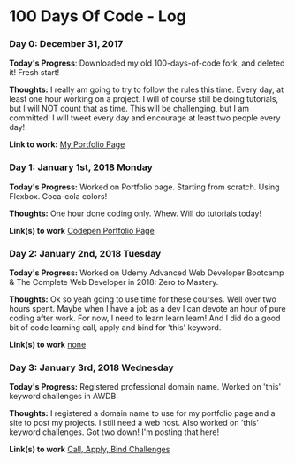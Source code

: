 # 100 Days Of Code - Log

### Day 0: December 31, 2017

**Today's Progress**: Downloaded my old 100-days-of-code fork, and deleted it! Fresh start!

**Thoughts:** I really am going to try to follow the rules this time. Every day, at least one hour working on a project. I will of course still be doing tutorials, but I will NOT count that as time. This will be challenging, but I am committed! I will tweet every day and encourage at least two people every day!

**Link to work:** [My Portfolio Page](http://www.mikerobards.com)


### Day 1: January 1st, 2018 Monday

**Today's Progress:** Worked on Portfolio page. Starting from scratch. Using Flexbox. Coca-cola colors! 

**Thoughts:** One hour done coding only. Whew. Will do tutorials today! 

**Link(s) to work** [Codepen Portfolio Page](https://codepen.io/mikerobards/full/OzgPRR/)

### Day 2: January 2nd, 2018 Tuesday

**Today's Progress:** Worked on Udemy Advanced Web Developer Bootcamp & The Complete Web Developer in 2018: Zero to Mastery.

**Thoughts:** Ok so yeah going to use time for these courses. Well over two hours spent. Maybe when I have a job as a dev I can devote an hour of pure coding after work. For now, I need to learn learn learn! And I did do a good bit of code learning call, apply and bind for 'this' keyword. 

**Link(s) to work** [none](#)

### Day 3: January 3rd, 2018 Wednesday

**Today's Progress:** Registered professional domain name. Worked on 'this' keyword challenges in AWDB.

**Thoughts:** I registered a domain name to use for my portfolio page and a site to post my projects. I still need a web host. Also worked on 'this' keyword challenges. Got two down! I'm posting that here!

**Link(s) to work** [Call, Apply, Bind Challenges](https://github.com/mikerobards/100-days-of-code/blob/master/CAB%20Exercises.js)
